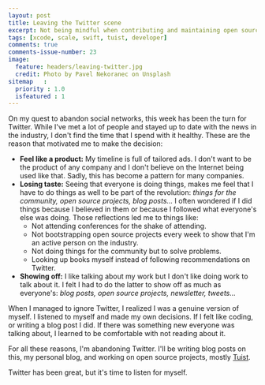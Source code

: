 ```yaml
---
layout: post
title: Leaving the Twitter scene
excerpt: Not being mindful when contributing and maintaining open source projects might lead to burnout or low self-steem. In this blog post I talk about some principles that I applied to have a healthier relationship with the open source.
tags: [xcode, scale, swift, tuist, developer]
comments: true
comments-issue-number: 23
image:
  feature: headers/leaving-twitter.jpg
  credit: Photo by Pavel Nekoranec on Unsplash
sitemap   :
  priority : 1.0
  isfeatured : 1
---
```


On my quest to abandon social networks, this week has been the turn for Twitter. While I've met a lot of people and stayed up to date with the news in the industry, I don't find the time that I spend with it healthy. These are the reason that motivated me to make the decision:

- **Feel like a product:** My timeline is full of tailored ads. I don't want to be the product of any company and I don't believe on the Internet being used like that. Sadly, this has become a pattern for many companies.
- **Losing taste:** Seeing that everyone is doing things, makes me feel that I have to do things as well to be part of the revolution: *things for the community, open source projects, blog posts...* I often wondered if I did things because I believed in them or because I followed what everyone's else was doing. Those reflections led me to things like:
  - Not attending conferences for the shake of attending.
  - Not bootstrapping open source projects every week to show that I'm an active person on the industry.
  - Not doing things for the community but to solve problems.
  - Looking up books myself instead of following recommendations on Twitter.
- **Showing off:** I like talking about my work but I don't like doing work to talk about it. I felt I had to do the latter to show off as much as everyone's: *blog posts, open source projects, newsletter, tweets...* 

When I managed to ignore Twitter, I realized I was a genuine version of myself. I listened to myself and made my own decisions. If I felt like coding, or writing a blog post I did. If there was something new everyone was talking about, I learned to be comfortable with not reading about it. 

For all these reasons, I'm abandoning Twitter. I'll be writing blog posts on this, my personal blog, and working on open source projects, mostly [Tuist](https://tuist.io).


Twitter has been great, but it's time to listen for myself.